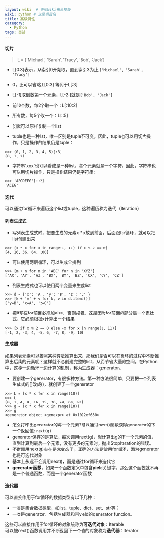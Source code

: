 ```yaml
---
layout: wiki  # 使用wiki布局模板
wiki: python # 这是项目名
title: 高级特性
category:
  - Python
tags: 面试
---
```


#### 切片
> L = ['Michael', 'Sarah', 'Tracy', 'Bob', 'Jack']

- L[0:3]表示，从索引0开始取，直到索引3为止,`['Michael', 'Sarah', 'Tracy']`
- 0，还可以省略,L[0:3] 等同于L[:3]
- L[-1]取倒数第一个元素，L[-2:]就是`['Bob', 'Jack']`
- 前10个数，每2个取一个：L[:10:2]
- 所有数，每5个取一个：L[::5]
- [:]就可以原样复制一个list

- tuple也是一种list，唯一区别是tuple不可变。因此，tuple也可以用切片操作，只是操作的结果仍是tuple：
```
>>> (0, 1, 2, 3, 4, 5)[:3]
(0, 1, 2)
```
- 字符串'xxx'也可以看成是一种list，每个元素就是一个字符。因此，字符串也可以用切片操作，只是操作结果仍是字符串:
```
>>> 'ABCDEFG'[::2]
'ACEG'
```

#### 迭代
可以通过for循环来遍历这个list或tuple，这种遍历称为迭代（Iteration）

#### 列表生成式
- 写列表生成式时，把要生成的元素x * x放到前面，后面跟for循环，就可以把list创建出来
```
>>> [x * x for x in range(1, 11) if x % 2 == 0]
[4, 16, 36, 64, 100]
```
- 可以使用两层循环，可以生成全排列
```
>>> [m + n for m in 'ABC' for n in 'XYZ']
['AX', 'AY', 'AZ', 'BX', 'BY', 'BZ', 'CX', 'CY', 'CZ']
```
- 列表生成式也可以使用两个变量来生成list
```
>>> d = {'x': 'A', 'y': 'B', 'z': 'C' }
>>> [k + '=' + v for k, v in d.items()]
['y=B', 'x=A', 'z=C']
```
- 把if写在for前面必须加else，否则报错。这是因为for前面的部分是一个表达式，它必须根据x计算出一个结果
```
>>> [x if x % 2 == 0 else -x for x in range(1, 11)]
[-1, 2, -3, 4, -5, 6, -7, 8, -9, 10]
```

#### 生成器
如果列表元素可以按照某种算法推算出来，那我们是否可以在循环的过程中不断推算出后续的元素呢？这样就不必创建完整的list，从而节省大量的空间。在Python中，这种一边循环一边计算的机制，称为生成器：generator。
- 要创建一个generator，有很多种方法。第一种方法很简单，只要把一个列表生成式的[]改成()，就创建了一个generator
```
>>> L = [x * x for x in range(10)]
>>> L
[0, 1, 4, 9, 16, 25, 36, 49, 64, 81]
>>> g = (x * x for x in range(10))
>>> g
<generator object <genexpr> at 0x1022ef630>
```
- 怎么打印出generator的每一个元素?可以通过next()函数获得generator的下一个返回值: `next(g)`
- generator保存的是算法，每次调用next(g)，就计算出g的下一个元素的值，直到计算到最后一个元素，没有更多的元素时，抛出StopIteration的错误。
- 不断调用next(g)实在是太变态了，正确的方法是使用for循环，因为generator也是可迭代对象
- 基本上永远不会调用next()，而是通过for循环来迭代它
- **generator函数**，如果一个函数定义中包含**yield**关键字，那么这个函数就不再是一个普通函数，而是一个generator函数


#### 迭代器
可以直接作用于for循环的数据类型有以下几种：
- 一类是集合数据类型，如list、tuple、dict、set、str等；
- 一类是generator，包括生成器和带yield的generator function。

这些可以直接作用于for循环的对象统称为**可迭代对象**：Iterable  
可以被next()函数调用并不断返回下一个值的对象称为**迭代器**：Iterator